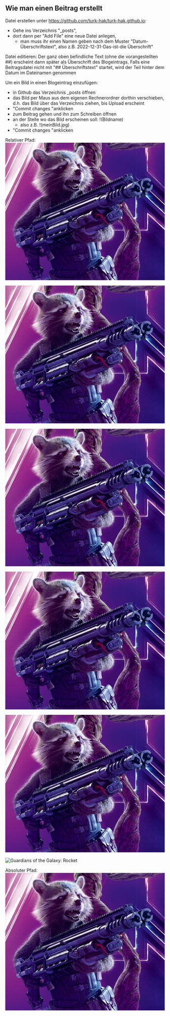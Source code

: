 
## Wie man einen Beitrag erstellt

Datei erstellen unter https://github.com/turk-hak/turk-hak.github.io:
- Gehe ins Verzeichnis "_posts", 
- dort dann per "Add File" eine neue Datei anlegen, 
  - man muss ihr einen Namen geben nach dem Muster "Datum-Überschriftstext", also z.B. 2022-12-31-Das-ist-die Überschrift"

Datei editieren:
Der ganz oben befindliche Text (ohne die vorangestellten ##) erscheint dann später als Überschrift des Blogeintrags. Falls eine Beitragsdatei nicht mit "## Überschriftstext" startet, wird der Teil hinter dem Datum im Dateinamen genommen

Um ein Bild in einen Blogeintrag einzufügen:
- in Github das Verzeichnis _posts öffnen
- das Bild per Maus aus dem eigenen Rechnerordner dorthin verschieben, d.h. das Bild über das Verzeichnis ziehen, bis Upload erscheint
- "Commit changes "anklicken
- zum Beitrag gehen und ihn zum Schreiben öffnen
- an der Stelle wo das Bild erscheinen soll: !(Bildname)
  - also z.B. !(meinBild.jpg)
- "Commit changes "anklicken

Relativer Pfad:
![Guardians of the Galaxy: Rocket](./Rocket_Raccoon.jpg)

![Guardians of the Galaxy: Rocket](/Rocket_Raccoon.jpg)

![Guardians of the Galaxy: Rocket](Rocket_Raccoon.jpg)

![Guardians of the Galaxy: Rocket](./_posts/Rocket_Raccoon.jpg)

![Guardians of the Galaxy: Rocket](/_posts/Rocket_Raccoon.jpg)

![Guardians of the Galaxy: Rocket](../../../Rocket_Raccoon.jpg)


Absoluter Pfad:
![Guardians of the Galaxy: Rocket](https://raw.githubusercontent.com/turk-hak/turk-hak.github.io/main/_posts/Rocket_Raccoon.jpg)
